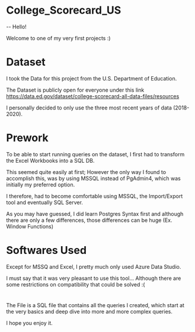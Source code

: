 # College_Scorecard_US
-- Hello!

Welcome to one of my very first projects :)

# Dataset
I took the Data for this project from the U.S. Department of Education.

The Dataset is publicly open for everyone under this link https://data.ed.gov/dataset/college-scorecard-all-data-files/resources

I personally decided to only use the three most recent years of data (2018-2020).

# Prework
To be able to start running queries on the dataset, I first had to transform the Excel Workbooks into a SQL DB.

This seemed quite easily at first; However the only way I found to accomplish this, was by using MSSQL instead of PgAdmin4, which was initially my preferred option.

I therefore, had to become comfortable using MSSQL, the Import/Export tool and eventually SQL Server.

As you may have guessed, I did learn Postgres Syntax first and although there are only a few differences, those differences can be huge (Ex. Window Functions)

# Softwares Used
Except for MSSQ and Excel, I pretty much only used Azure Data Studio.

I must say that it was very pleasant to use this tool... Although there are some restrictions on compatibility that could be solved :(



# 
The File is a SQL file that contains all the queries I created, which start at the very basics and deep dive into more and more complex queries.

I hope you enjoy it.
